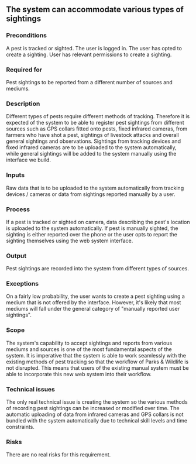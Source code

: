 ## The system can accommodate various types of sightings

### Preconditions

A pest is tracked or sighted. The user is logged in. The user has opted to create a sighting. User has relevant permissions to create a sighting.

### Required for

Pest sightings to be reported from a different number of sources and mediums.

### Description

Different types of pests require different methods of tracking. Therefore it is expected of the system to be able to register pest sightings from different sources such as GPS collars fitted onto pests, fixed infrared cameras, from farmers who have shot a pest, sightings of livestock attacks and overall general sightings and observations. Sightings from tracking devices and fixed infrared cameras are to be uploaded to the system automatically, while general sightings will be added to the system manually using the interface we build.

### Inputs

Raw data that is to be uploaded to the system automatically from tracking devices / cameras or data from sightings reported manually by a user.

### Process

If a pest is tracked or sighted on camera, data describing the pest's location is uploaded to the system automatically. If pest is manually sighted, the sighting is either reported over the phone or the user opts to report the sighting themselves using the web system interface.

### Output

Pest sightings are recorded into the system from different types of sources.

### Exceptions

On a fairly low probability, the user wants to create a pest sighting using a medium that is not offered by the interface. However, it's likely that most mediums will fall under the general category of "manually reported user sightings".

### Scope

The system's capability to accept sightings and reports from various mediums and sources is one of the most fundamental aspects of the system. It is imperative that the system is able to work seamlessly with the existing methods of pest tracking so that the workflow of Parks & Wildlife is not disrupted. This means that users of the existing manual system must be able to incorporate this new web system into their workflow.

### Technical issues

The only real technical issue is creating the system so the various methods of recording pest sightings can be increased or modified over time. The automatic uploading of data from infrared cameras and GPS collars is not bundled with the system automatically due to technical skill levels and time constraints.

### Risks

There are no real risks for this requirement.